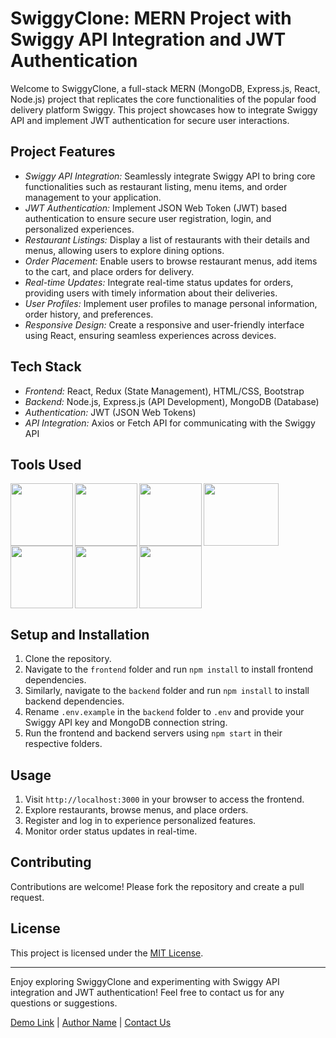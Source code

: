 # SwiggyClone: MERN Project with Swiggy API Integration and JWT Authentication

Welcome to SwiggyClone, a full-stack MERN (MongoDB, Express.js, React, Node.js) project that replicates the core functionalities of the popular food delivery platform Swiggy. This project showcases how to integrate Swiggy API and implement JWT authentication for secure user interactions.

## Project Features

- *Swiggy API Integration:* Seamlessly integrate Swiggy API to bring core functionalities such as restaurant listing, menu items, and order management to your application.
- *JWT Authentication:* Implement JSON Web Token (JWT) based authentication to ensure secure user registration, login, and personalized experiences.
- *Restaurant Listings:* Display a list of restaurants with their details and menus, allowing users to explore dining options.
- *Order Placement:* Enable users to browse restaurant menus, add items to the cart, and place orders for delivery.
- *Real-time Updates:* Integrate real-time status updates for orders, providing users with timely information about their deliveries.
- *User Profiles:* Implement user profiles to manage personal information, order history, and preferences.
- *Responsive Design:* Create a responsive and user-friendly interface using React, ensuring seamless experiences across devices.

## Tech Stack

- *Frontend:* React, Redux (State Management), HTML/CSS, Bootstrap
- *Backend:* Node.js, Express.js (API Development), MongoDB (Database)
- *Authentication:* JWT (JSON Web Tokens)
- *API Integration:* Axios or Fetch API for communicating with the Swiggy API
## Tools Used
<img align="left" src="https://user-images.githubusercontent.com/18380165/224329335-3cdf989b-bdce-41e6-82dc-7d4c50d5f283.png" width="100" height="100">
<img align="left" src="https://user-images.githubusercontent.com/18380165/224329345-7363d693-4f27-4a58-8c9e-086d8a3fa420.png" width="100" height="100">
<img align="left" src="https://user-images.githubusercontent.com/18380165/224332427-426a3fbb-e25d-4deb-a832-666ae2e2e418.png" width="100" height="100">
<img align="left" src="https://user-images.githubusercontent.com/18380165/224741719-3887a83f-9041-49b5-b1d3-a4b636147582.png" width="120" height="100">
<img align="left" src="https://user-images.githubusercontent.com/18380165/224742317-8448ec1f-c35e-4fa3-99bf-5075da765c1a.png" width="100" height="100">
<img align="left" src="https://user-images.githubusercontent.com/18380165/224742804-66cd82b1-fedd-40a1-ad43-6cd2a7b91e46.png" width="100" height="100">
<br>
<img  src="https://user-images.githubusercontent.com/18380165/224329339-a5174b23-1a5c-4ae4-95c8-ead20a29d77e.png" width="100" height="100">

## Setup and Installation

1. Clone the repository.
2. Navigate to the `frontend` folder and run `npm install` to install frontend dependencies.
3. Similarly, navigate to the `backend` folder and run `npm install` to install backend dependencies.
4. Rename `.env.example` in the `backend` folder to `.env` and provide your Swiggy API key and MongoDB connection string.
5. Run the frontend and backend servers using `npm start` in their respective folders.

## Usage

1. Visit `http://localhost:3000` in your browser to access the frontend.
2. Explore restaurants, browse menus, and place orders.
3. Register and log in to experience personalized features.
4. Monitor order status updates in real-time.

## Contributing

Contributions are welcome! Please fork the repository and create a pull request.

## License

This project is licensed under the [MIT License](LICENSE).

---

Enjoy exploring SwiggyClone and experimenting with Swiggy API integration and JWT authentication! Feel free to contact us for any questions or suggestions.

[Demo Link](#) | [Author Name](#) | [Contact Us](#)
